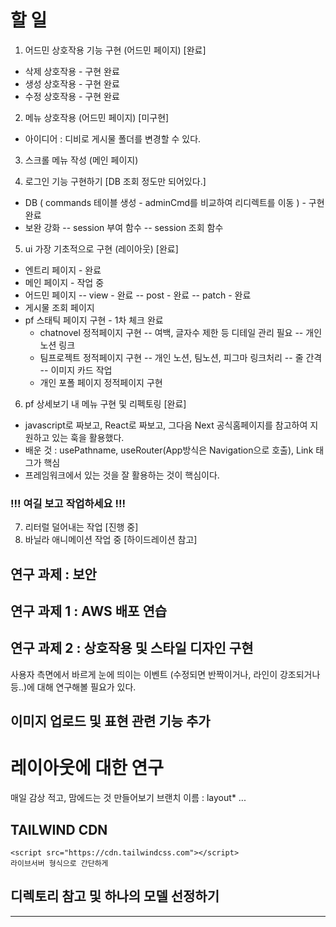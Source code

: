 # 할 일

1. 어드민 상호작용 기능 구현 (어드민 페이지) [완료]

- 삭제 상호작용 - 구현 완료
- 생성 상호작용 - 구현 완료
- 수정 상호작용 - 구현 완료

2. 메뉴 상호작용 (어드민 페이지) [미구현]

- 아이디어 : 디비로 게시물 폴더를 변경할 수 있다.

3. 스크롤 메뉴 작성 (메인 페이지)

4. 로그인 기능 구현하기 [DB 조회 정도만 되어있다.]

- DB ( commands 테이블 생성 - adminCmd를 비교하여 리디렉트를 이동 ) - 구현 완료
- 보완 강화
  -- session 부여 함수
  -- session 조회 함수

5. ui 가장 기초적으로 구현 (레이아웃) [완료]

- 엔트리 페이지 - 완료
- 메인 페이지 - 작업 중
- 어드민 페이지
  -- view - 완료
  -- post - 완료
  -- patch - 완료
- 게시물 조회 페이지
- pf 스태틱 페이지 구현 - 1차 체크 완료
  - chatnovel 정적페이지 구현
    -- 여백, 글자수 제한 등 디테일 관리 필요
    -- 개인 노션 링크
  - 팀프로젝트 정적페이지 구현
    -- 개인 노션, 팀노션, 피그마 링크처리
    -- 줄 간격
    -- 이미지 카드 작업
  - 개인 포폴 페이지 정적페이지 구현

6. pf 상세보기 내 메뉴 구현 및 리펙토링 [완료]

- javascript로 짜보고, React로 짜보고, 그다음 Next 공식홈페이지를 참고하여 지원하고 있는 훅을 활용했다.
- 배운 것 : usePathname, useRouter(App방식은 Navigation으로 호출), Link 태그가 핵심
- 프레임워크에서 있는 것을 잘 활용하는 것이 핵심이다.

### !!! 여길 보고 작업하세요 !!!

7. 리터럴 덜어내는 작업 [진행 중]
8. 바닐라 애니메이션 작업 중 [하이드레이션 참고]

## 연구 과제 : 보안

## 연구 과제 1 : AWS 배포 연습

## 연구 과제 2 : 상호작용 및 스타일 디자인 구현

사용자 측면에서 바르게 눈에 띄이는 이벤트 (수정되면 반짝이거나, 라인이 강조되거나 등..)에 대해 연구해볼 필요가 있다.

## 이미지 업로드 및 표현 관련 기능 추가

# 레이아웃에 대한 연구

매일 감상 적고, 맘에드는 것 만들어보기
브랜치 이름 : layout\* ...

## TAILWIND CDN

```
<script src="https://cdn.tailwindcss.com"></script>
라이브서버 형식으로 간단하게
```

## 디렉토리 참고 및 하나의 모델 선정하기

---
